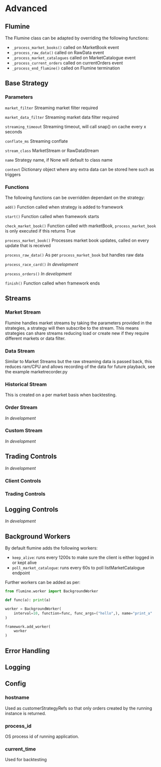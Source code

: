 # Advanced

## Flumine

The Flumine class can be adapted by overriding the following functions:

- `_process_market_books()` called on MarketBook event
- `_process_raw_data()` called on RawData event
- `_process_market_catalogues` called on MarketCatalogue event
- `_process_current_orders` called on currentOrders event
- `_process_end_flumine()` called on Flumine termination

## Base Strategy
### Parameters

`market_filter` Streaming market filter required

`market_data_filter` Streaming market data filter required

`streaming_timeout` Streaming timeout, will call snap() on cache every x seconds

`conflate_ms` Streaming conflate

`stream_class` MarketStream or RawDataStream

`name` Strategy name, if None will default to class name

`context` Dictionary object where any extra data can be stored here such as triggers

### Functions

The following functions can be overridden dependant on the strategy:

`add()` Function called when strategy is added to framework

`start()` Function called when framework starts

`check_market_book()` Function called with marketBook, `process_market_book` is only executed if this returns True

`process_market_book()` Processes market book updates, called on every update that is received

`process_raw_data()` As per `process_market_book` but handles raw data

`process_race_card()` _In development_

`process_orders()` _In development_

`finish()` Function called when framework ends

## Streams

### Market Stream

Flumine handles market streams by taking the parameters provided in the strategies, a strategy will then subscribe to the stream. This means strategies can share streams reducing load or create new if they require different markets or data filter.

### Data Stream

Similar to Market Streams but the raw streaming data is passed back, this reduces ram/CPU and allows recording of the data for future playback, see the example marketrecorder.py

### Historical Stream

This is created on a per market basis when backtesting.

### Order Stream

_In development_

### Custom Stream

_In development_

## Trading Controls

_In development_

### Client Controls

### Trading Controls

## Logging Controls

_In development_

## Background Workers

By default flumine adds the following workers:
 
- `keep_alive`: runs every 1200s to make sure the client is either logged in or kept alive
- `poll_market_catalogue`: runs every 60s to poll listMarketCatalogue endpoint


Further workers can be added as per:

```python
from flumine.worker import BackgroundWorker

def func(a): print(a)

worker = BackgroundWorker(
    interval=10, function=func, func_args=("hello",), name="print_a"
)

framework.add_worker(
    worker
)
```

## Error Handling

## Logging


## Config

### hostname

Used as customerStrategyRefs so that only orders created by the running instance is returned.

### process_id

OS process id of running application.

### current_time

Used for backtesting

